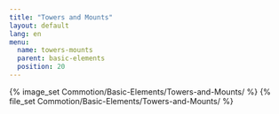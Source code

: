 ```yaml
---
title: "Towers and Mounts"
layout: default
lang: en
menu:
  name: towers-mounts
  parent: basic-elements
  position: 20
---
```

{% image_set Commotion/Basic-Elements/Towers-and-Mounts/ %}
{% file_set Commotion/Basic-Elements/Towers-and-Mounts/ %}
